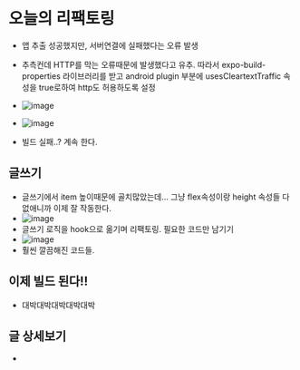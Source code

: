 # 오늘의 리팩토링
- 앱 추출 성공했지만, 서버연결에 실패했다는 오류 발생
- 추측컨데 HTTP를 막는 오류때문에 발생했다고 유추. 따라서 expo-build-properties 라이브러리를 받고 android plugin 부분에 usesCleartextTraffic 속성을 true로하여 http도 허용하도록 설정
- ![image](https://github.com/ChaeDoll/TIL/assets/108540812/5aa0abfa-3ba6-4ba9-9178-f0f850957c75)
- ![image](https://github.com/ChaeDoll/TIL/assets/108540812/c26cde7e-be6c-497d-9bee-e769ab6dd96d)

- 빌드 실패..? 계속 한다.

## 글쓰기
- 글쓰기에서 item 높이때문에 골치많았는데... 그냥 flex속성이랑 height 속성들 다 없애니까 이제 잘 작동한다.
- ![image](https://github.com/ChaeDoll/TIL/assets/108540812/52323143-56fa-4839-806e-9cf9c442b5be)
- 글쓰기 로직을 hook으로 옮기며 리팩토링. 필요한 코드만 남기기
- ![image](https://github.com/ChaeDoll/TIL/assets/108540812/30308b8d-86b6-49f3-854c-09d91b1152ea)
- 훨씬 깔끔해진 코드들.

## 이제 빌드 된다!! 
- 대박대박대박대박대박

## 글 상세보기
- 
